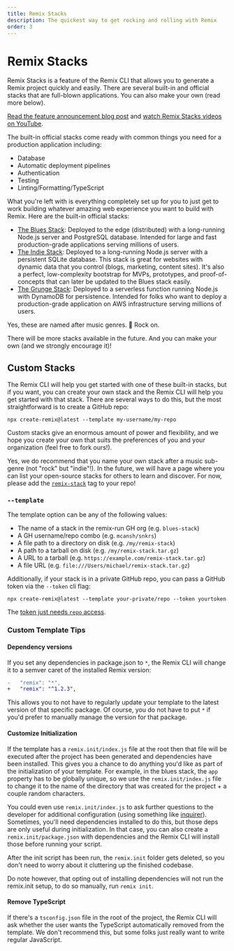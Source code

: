 ```yaml
---
title: Remix Stacks
description: The quickest way to get rocking and rolling with Remix
order: 3
---
```


# Remix Stacks

Remix Stacks is a feature of the Remix CLI that allows you to generate a Remix project quickly and easily. There are several built-in and official stacks that are full-blown applications. You can also make your own (read more below).

[Read the feature announcement blog post][read-the-feature-announcement-blog-post] and [watch Remix Stacks videos on YouTube][watch-remix-stacks-videos-on-you-tube].

The built-in official stacks come ready with common things you need for a production application including:

- Database
- Automatic deployment pipelines
- Authentication
- Testing
- Linting/Formatting/TypeScript

What you're left with is everything completely set up for you to just get to work building whatever amazing web experience you want to build with Remix. Here are the built-in official stacks:

- [The Blues Stack][the-blues-stack]: Deployed to the edge (distributed) with a long-running Node.js server and PostgreSQL database. Intended for large and fast production-grade applications serving millions of users.
- [The Indie Stack][the-indie-stack]: Deployed to a long-running Node.js server with a persistent SQLite database. This stack is great for websites with dynamic data that you control (blogs, marketing, content sites). It's also a perfect, low-complexity bootstrap for MVPs, prototypes, and proof-of-concepts that can later be updated to the Blues stack easily.
- [The Grunge Stack][the-grunge-stack]: Deployed to a serverless function running Node.js with DynamoDB for persistence. Intended for folks who want to deploy a production-grade application on AWS infrastructure serving millions of users.

Yes, these are named after music genres. 🤘 Rock on.

There will be more stacks available in the future. And you can make your own (and we strongly encourage it)!

## Custom Stacks

The Remix CLI will help you get started with one of these built-in stacks, but if you want, you can create your own stack and the Remix CLI will help you get started with that stack. There are several ways to do this, but the most straightforward is to create a GitHub repo:

```
npx create-remix@latest --template my-username/my-repo
```

Custom stacks give an enormous amount of power and flexibility, and we hope you create your own that suits the preferences of you and your organization (feel free to fork ours!).

<docs-success>Yes, we do recommend that you name your own stack after a music sub-genre (not "rock" but "indie"!). In the future, we will have a page where you can list your open-source stacks for others to learn and discover. For now, please add the <a href="https://github.com/topics/remix-stack"><code>remix-stack</code></a> tag to your repo!</docs-success>

### `--template`

The template option can be any of the following values:

- The name of a stack in the remix-run GH org (e.g. `blues-stack`)
- A GH username/repo combo (e.g. `mcansh/snkrs`)
- A file path to a directory on disk (e.g. `/my/remix-stack`)
- A path to a tarball on disk (e.g. `/my/remix-stack.tar.gz`)
- A URL to a tarball (e.g. `https://example.com/remix-stack.tar.gz`)
- A file URL (e.g. `file:///Users/michael/remix-stack.tar.gz`)

Additionally, if your stack is in a private GitHub repo, you can pass a GitHub token via the `--token` cli flag:

```
npx create-remix@latest --template your-private/repo --token yourtoken
```

The [token just needs `repo` access][repo access token].

### Custom Template Tips

#### Dependency versions

If you set any dependencies in package.json to `*`, the Remix CLI will change it to a semver caret of the installed Remix version:

```diff
-   "remix": "*",
+   "remix": "^1.2.3",
```

This allows you to not have to regularly update your template to the latest version of that specific package. Of course, you do not have to put `*` if you'd prefer to manually manage the version for that package.

#### Customize Initialization

If the template has a `remix.init/index.js` file at the root then that file will be executed after the project has been generated and dependencies have been installed. This gives you a chance to do anything you'd like as part of the initialization of your template. For example, in the blues stack, the `app` property has to be globally unique, so we use the `remix.init/index.js` file to change it to the name of the directory that was created for the project + a couple random characters.

You could even use `remix.init/index.js` to ask further questions to the developer for additional configuration (using something like [inquirer][inquirer]). Sometimes, you'll need dependencies installed to do this, but those deps are only useful during initialization. In that case, you can also create a `remix.init/package.json` with dependencies and the Remix CLI will install those before running your script.

After the init script has been run, the `remix.init` folder gets deleted, so you don't need to worry about it cluttering up the finished codebase.

<docs-warning>Do note however, that opting out of installing dependencies will not run the remix.init setup, to do so manually, run `remix init`.</docs-warning>

#### Remove TypeScript

If there's a `tsconfig.json` file in the root of the project, the Remix CLI will ask whether the user wants the TypeScript automatically removed from the template. We don't recommend this, but some folks just really want to write regular JavaScript.

[repo access token]: https://github.com/settings/tokens/new?description=Remix%20Private%20Stack%20Access&scopes=repo
[inquirer]: https://npm.im/inquirer
[read-the-feature-announcement-blog-post]: /blog/remix-stacks
[watch-remix-stacks-videos-on-you-tube]: https://www.youtube.com/playlist?list=PLXoynULbYuEC8-gJCqyXo94RufAvSA6R3
[the-blues-stack]: https://github.com/remix-run/blues-stack
[the-indie-stack]: https://github.com/remix-run/indie-stack
[the-grunge-stack]: https://github.com/remix-run/grunge-stack
